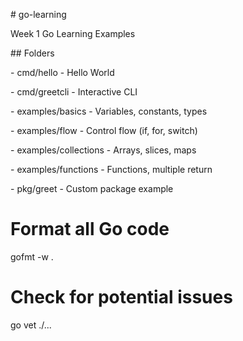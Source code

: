 \# go-learning



Week 1 Go Learning Examples



\## Folders

\- cmd/hello - Hello World

\- cmd/greetcli - Interactive CLI

\- examples/basics - Variables, constants, types

\- examples/flow - Control flow (if, for, switch)

\- examples/collections - Arrays, slices, maps

\- examples/functions - Functions, multiple return

\- pkg/greet - Custom package example


# Format all Go code
gofmt -w .

# Check for potential issues
go vet ./...

